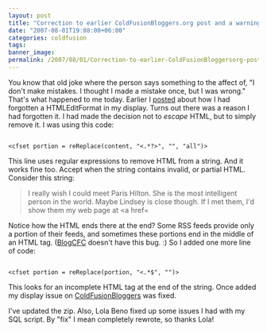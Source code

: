 ```yaml
---
layout: post
title: "Correction to earlier ColdFusionBloggers.org post and a warning about removing HTML"
date: "2007-08-01T19:08:00+06:00"
categories: coldfusion 
tags: 
banner_image: 
permalink: /2007/08/01/Correction-to-earlier-ColdFusionBloggersorg-post-and-a-warning-about-removing-HTML
---
```


You know that old joke where the person says something to the affect of, "I don't make mistakes. I thought I made a mistake once, but I was wrong." That's what happened to me today. Earlier I <a href="http://www.raymondcamden.com/index.cfm/2007/8/1/Quick--look-at-the-dumb-mistake-on-ColdFusionBloggersorg">posted</a> about how I had forgotten a HTMLEditFormat in my display. Turns out there was a reason I had forgotten it. I had made the decision not to <i>escape</i> HTML, but to simply remove it. I was using this code:

<code>
&lt;cfset portion = reReplace(content, "&lt;.*?&gt;", "", "all")&gt;
</code>

This line uses regular expressions to remove HTML from a string. And it works fine too. Accept when the string contains invalid, or partial HTML. Consider this string:

<blockquote>
I really wish I could meet Paris Hilton. She is the most intelligent person in the world. Maybe Lindsey is close though. If I met them, I'd show them my web page at &lt;a href=
</blockquote>

Notice how the HTML ends there at the end? Some RSS feeds provide only a portion of their feeds, and sometimes these portions end in the middle of an HTML tag. (<a href="http://blogcfc.riaforge.org">BlogCFC</a> doesn't have this bug. :) So I added one more line of code:

<code>
&lt;cfset portion = reReplace(portion, "&lt;.*$", "")&gt;
</code>

This looks for an incomplete HTML tag at the end of the string. Once added my display issue on <a href="http://www.coldfusionbloggers.org">ColdFusionBloggers</a> was fixed. 

I've updated the zip. Also, Lola Beno fixed up some issues I had with my SQL script. By "fix" I mean completely rewrote, so thanks Lola!
